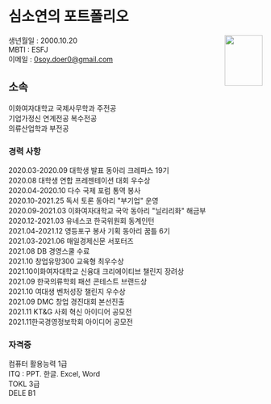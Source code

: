 # 심소연의 포트폴리오
<img src="https://user-images.githubusercontent.com/90169187/139451534-801fd54b-ce2f-4a34-90fa-4ff4a507d717.jpg" align="right" height="100px" width="75px">

생년월일 : 2000.10.20<br/>
MBTI : ESFJ<br/>
이메일 : 0soy.doer0@gmail.com<br/>

## 소속

이화여자대학교 국제사무학과 주전공<br/>
기업가정신 연계전공 복수전공<br/>
의류산업학과 부전공

### 경력 사항 

2020.03-2020.09 대학생 발표 동아리 크레파스 19기<br/>
2020.08 대학생 연합 프레젠테이션 대회 우수상<br/>
2020.04-2020.10 다수 국제 포럼 통역 봉사<br/>
2020.10-2021.25 독서 토론 동아리 "부기업" 운영<br/> 
2020.09-2021.03 이화여자대학교 국악 동아리 "닐리리화" 해금부<br/>
2020.12-2021.03 유네스코 한국위원회 동계인턴<br/>
2021.04-2021.12 영등포구 봉사 기획 동아리 꿈틀 6기<br/> 
2021.03-2021.06 매일경제신문 서포터즈<br/> 
2021.08 DB 경영스쿨 수료<br/>
2021.10 창업유망300 교육형 최우수상<br/>
2021.10이화여자대학교 신융대 크리에이티브 챌린지 장려상<br/>
2021.09 한국의류학회 패션 콘테스트 브랜드상<br/> 
2021.10 여대생 벤처성장 챌린지 우수상<br/>
2021.09 DMC 창업 경진대회 본선진출<br/>
2021.11 KT&G 사회 혁신 아이디어 공모전<br/> 
2021.11한국경영정보학회 아이디어 공모전<br/>

### 자격증 

컴퓨터 활용능력 1급<br/>
ITQ : PPT. 한글. Excel, Word<br/>
TOKL 3급<br/>
DELE B1<br/>
